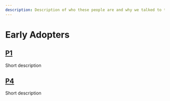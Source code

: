 ```yaml
---
description: Description of who these people are and why we talked to them
---
```


# Early Adopters

## [P1](p1.md)

Short description

## [P4](p4.md)

Short description

